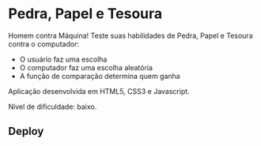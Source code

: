 # Pedra, Papel e Tesoura

Homem contra Máquina! Teste suas habilidades de Pedra, Papel e Tesoura contra o computador:

- O usuário faz uma escolha
- O computador faz uma escolha aleatória
- A função de comparação determina quem ganha

Aplicação desenvolvida em HTML5, CSS3 e Javascript.

Nível de dificuldade: baixo.

## Deploy

<!-- URL: [https://brunobgr08.github.io/Pedra-Papel-Tesoura/](https://brunobgr08.github.io/Pedra-Papel-Tesoura/) -->
